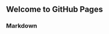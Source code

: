 ## Welcome to GitHub Pages


### Markdown

                                                                    
